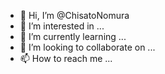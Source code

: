 - 👋 Hi, I’m @ChisatoNomura
- 👀 I’m interested in ...
- 🌱 I’m currently learning ...
- 💞️ I’m looking to collaborate on ...
- 📫 How to reach me ...

<!---
ChisatoNomura/ChisatoNomura is a ✨ special ✨ repository because its `README.md` (this file) appears on your GitHub profile.
You can click the Preview link to take a look at your changes.
--->
